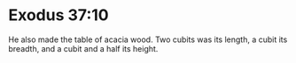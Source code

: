 # Exodus 37:10

He also made the table of acacia wood. Two cubits was its length, a cubit its breadth, and a cubit and a half its height.
